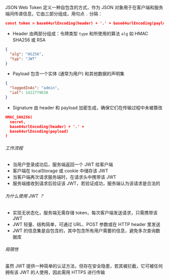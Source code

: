 JSON Web Token 定义一种自包含的方式，作为 JSON 对象用于在客户端和服务端间传递信息，它由三部分组成，用句点 `.` 分隔：

```JSON
const token = base64urlEncoding(header) + '.' + base64urlEncoding(payload) + '.' + base64urlEncoding(signature)
```

- Header 由两部分组成：令牌类型 `type` 和所使用的算法 `alg` 如 HMAC SHA256 或 RSA

```JSON
{
  "alg": "HS256",
  "typ": "JWT"
}
```

- Payload 包含一个实体 (通常为用户) 和其他数据的声明集

```JSON
{
  "loggedInAs": "admin",
  "iat": 1422779638
}
```

- Signature 由 header 和 payload 加密生成，确保它们在传输过程中未被篡改

```JSON
HMAC_SHA256(
  secret,
  base64urlEncoding(header) + '.' +
  base64urlEncoding(payload)
)
```

###### 工作流程

- 当用户登录成功后，服务端返回一个 JWT 给客户端
- 客户端在 localStorage 或 cookie 中储存该 JWT
- 当客户端再次请求服务端时，在请求头中携带该 JWT
- 服务端接收到请求后验证该 JWT，若验证成功，服务端认为该请求是合法的

###### 为什么使用 JWT ？

- 实现无状态化，服务端无需存储 token，每次客户端发送请求，只需携带该 JWT
- JWT 轻量、结构简单，可通过 URL、POST 参数或在 HTTP header 里发送
- JWT 的信息集是自包含的，其中包含所有用户需要的信息，避免多次查询数据库

###### 局限性

虽然 JWT 提供一种简单的认证方法，但存在安全隐患，若其被拦截，它可被任何拥有该 JWT 的人使用，因此需用 HTTPS 进行传输
